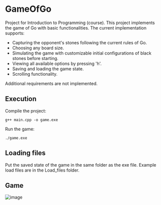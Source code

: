 # GameOfGo
Project for Introduction to Programming (course).
This project implements the game of Go with basic functionalities. The current implementation supports:
- Capturing the opponent's stones following the current rules of Go.
- Choosing any board size.
- Simulating the game with customizable initial configurations of black stones before starting.
- Viewing all available options by pressing 'h'.
- Saving and loading the game state.
- Scrolling functionality.

Additional requirements are not implemented.

## Execution
Compile the project:

`` g++ main.cpp -o game.exe ``

Run the game:

`` ./game.exe ``

## Loading files
Put the saved state of the game in the same folder as the exe file.
Example load files are in the Load_files folder.

## Game
![image](https://github.com/user-attachments/assets/5a303a73-bfae-47dd-95d2-c64bccb1f2ee)


